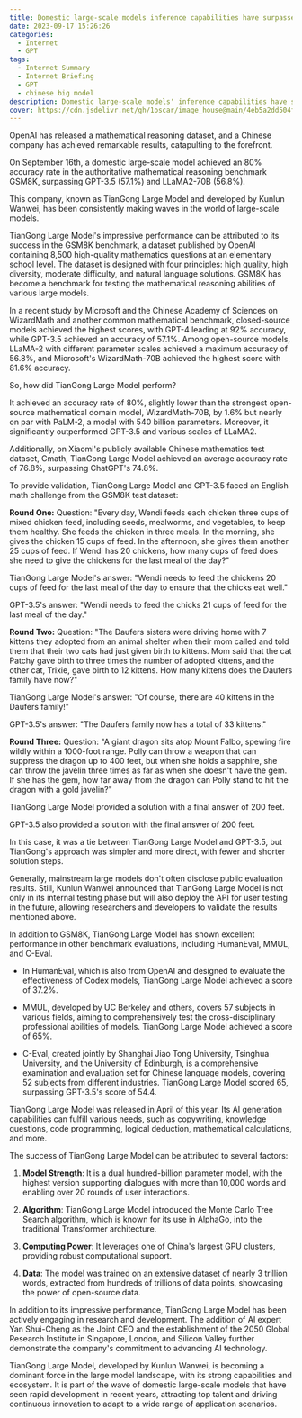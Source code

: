 ```yaml
---
title: Domestic large-scale models inference capabilities have surpassed GPT-3.5!
date: 2023-09-17 15:26:26
categories:
  - Internet
  - GPT 
tags:
  - Internet Summary 
  - Internet Briefing
  - GPT
  - chinese big model 
description: Domestic large-scale models' inference capabilities have surpassed GPT-3.5! They have entered the top tier of the OpenAI benchmark evaluations.
cover: https://cdn.jsdelivr.net/gh/1oscar/image_house@main/4eb5a2dd504f2959d5744b79448bf128.png
---
```



OpenAI has released a mathematical reasoning dataset, and a Chinese company has achieved remarkable results, catapulting to the forefront.

On September 16th, a domestic large-scale model achieved an 80% accuracy rate in the authoritative mathematical reasoning benchmark GSM8K, surpassing GPT-3.5 (57.1%) and LLaMA2-70B (56.8%).

This company, known as TianGong Large Model and developed by Kunlun Wanwei, has been consistently making waves in the world of large-scale models.

TianGong Large Model's impressive performance can be attributed to its success in the GSM8K benchmark, a dataset published by OpenAI containing 8,500 high-quality mathematics questions at an elementary school level. The dataset is designed with four principles: high quality, high diversity, moderate difficulty, and natural language solutions. GSM8K has become a benchmark for testing the mathematical reasoning abilities of various large models.

In a recent study by Microsoft and the Chinese Academy of Sciences on WizardMath and another common mathematical benchmark, closed-source models achieved the highest scores, with GPT-4 leading at 92% accuracy, while GPT-3.5 achieved an accuracy of 57.1%. Among open-source models, LLaMA-2 with different parameter scales achieved a maximum accuracy of 56.8%, and Microsoft's WizardMath-70B achieved the highest score with 81.6% accuracy.

So, how did TianGong Large Model perform?

It achieved an accuracy rate of 80%, slightly lower than the strongest open-source mathematical domain model, WizardMath-70B, by 1.6% but nearly on par with PaLM-2, a model with 540 billion parameters. Moreover, it significantly outperformed GPT-3.5 and various scales of LLaMA2.

Additionally, on Xiaomi's publicly available Chinese mathematics test dataset, Cmath, TianGong Large Model achieved an average accuracy rate of 76.8%, surpassing ChatGPT's 74.8%.

To provide validation, TianGong Large Model and GPT-3.5 faced an English math challenge from the GSM8K test dataset:

**Round One:**
Question: "Every day, Wendi feeds each chicken three cups of mixed chicken feed, including seeds, mealworms, and vegetables, to keep them healthy. She feeds the chicken in three meals. In the morning, she gives the chicken 15 cups of feed. In the afternoon, she gives them another 25 cups of feed. If Wendi has 20 chickens, how many cups of feed does she need to give the chickens for the last meal of the day?"

TianGong Large Model's answer: "Wendi needs to feed the chickens 20 cups of feed for the last meal of the day to ensure that the chicks eat well."

GPT-3.5's answer: "Wendi needs to feed the chicks 21 cups of feed for the last meal of the day."

**Round Two:**
Question: "The Daufers sisters were driving home with 7 kittens they adopted from an animal shelter when their mom called and told them that their two cats had just given birth to kittens. Mom said that the cat Patchy gave birth to three times the number of adopted kittens, and the other cat, Trixie, gave birth to 12 kittens. How many kittens does the Daufers family have now?"

TianGong Large Model's answer: "Of course, there are 40 kittens in the Daufers family!"

GPT-3.5's answer: "The Daufers family now has a total of 33 kittens."

**Round Three:**
Question: "A giant dragon sits atop Mount Falbo, spewing fire wildly within a 1000-foot range. Polly can throw a weapon that can suppress the dragon up to 400 feet, but when she holds a sapphire, she can throw the javelin three times as far as when she doesn't have the gem. If she has the gem, how far away from the dragon can Polly stand to hit the dragon with a gold javelin?"

TianGong Large Model provided a solution with a final answer of 200 feet.

GPT-3.5 also provided a solution with the final answer of 200 feet.

In this case, it was a tie between TianGong Large Model and GPT-3.5, but TianGong's approach was simpler and more direct, with fewer and shorter solution steps.

Generally, mainstream large models don't often disclose public evaluation results. Still, Kunlun Wanwei announced that TianGong Large Model is not only in its internal testing phase but will also deploy the API for user testing in the future, allowing researchers and developers to validate the results mentioned above.

In addition to GSM8K, TianGong Large Model has shown excellent performance in other benchmark evaluations, including HumanEval, MMUL, and C-Eval.

- In HumanEval, which is also from OpenAI and designed to evaluate the effectiveness of Codex models, TianGong Large Model achieved a score of 37.2%.

- MMUL, developed by UC Berkeley and others, covers 57 subjects in various fields, aiming to comprehensively test the cross-disciplinary professional abilities of models. TianGong Large Model achieved a score of 65%.

- C-Eval, created jointly by Shanghai Jiao Tong University, Tsinghua University, and the University of Edinburgh, is a comprehensive examination and evaluation set for Chinese language models, covering 52 subjects from different industries. TianGong Large Model scored 65, surpassing GPT-3.5's score of 54.4.

TianGong Large Model was released in April of this year. Its AI generation capabilities can fulfill various needs, such as copywriting, knowledge questions, code programming, logical deduction, mathematical calculations, and more.

The success of TianGong Large Model can be attributed to several factors:

1. **Model Strength**: It is a dual hundred-billion parameter model, with the highest version supporting dialogues with more than 10,000 words and enabling over 20 rounds of user interactions.

2. **Algorithm**: TianGong Large Model introduced the Monte Carlo Tree Search algorithm, which is known for its use in AlphaGo, into the traditional Transformer architecture.

3. **Computing Power**: It leverages one of China's largest GPU clusters, providing robust computational support.

4. **Data**: The model was trained on an extensive dataset of nearly 3 trillion words, extracted from hundreds of trillions of data points, showcasing the power of open-source data.

In addition to its impressive performance, TianGong Large Model has been actively engaging in research and development. The addition of AI expert Yan Shui-Cheng as the Joint CEO and the establishment of the 2050 Global Research Institute in Singapore, London, and Silicon Valley further demonstrate the company's commitment to advancing AI technology.

TianGong Large Model, developed by Kunlun Wanwei, is becoming a dominant force in the large model landscape, with its strong capabilities and ecosystem. It is part of the wave of domestic large-scale models that have seen rapid development in recent years, attracting top talent and driving continuous innovation to adapt to a wide range of application scenarios.



